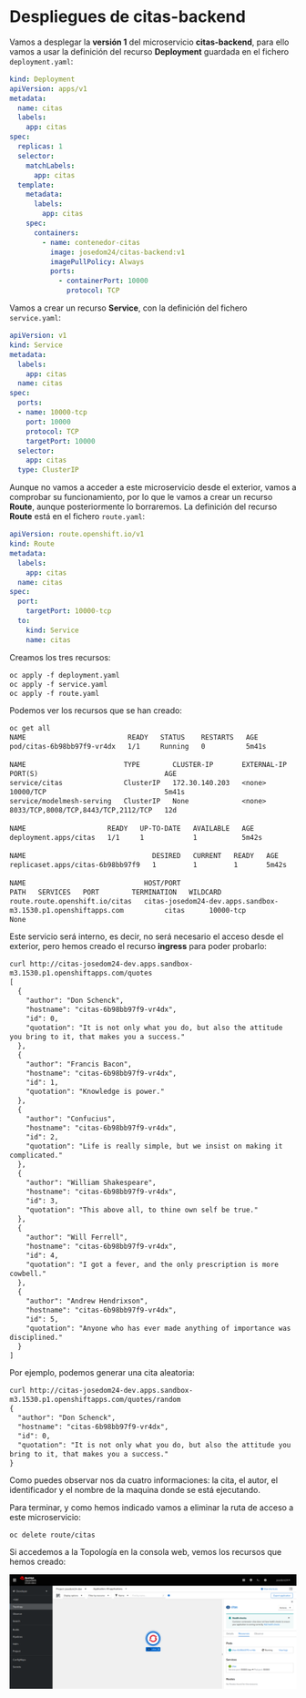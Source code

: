 # Despliegues de citas-backend

Vamos a desplegar la **versión 1** del microservicio **citas-backend**, para ello vamos a usar la definición del recurso **Deployment** guardada en el fichero `deployment.yaml`:

```yaml
kind: Deployment
apiVersion: apps/v1
metadata:
  name: citas
  labels:
    app: citas
spec:
  replicas: 1
  selector:
    matchLabels:
      app: citas
  template:
    metadata:
      labels:
        app: citas
    spec:
      containers:
        - name: contenedor-citas
          image: josedom24/citas-backend:v1
          imagePullPolicy: Always
          ports:
            - containerPort: 10000
              protocol: TCP
```

Vamos a crear un recurso **Service**, con la definición del fichero `service.yaml`:

```yaml
apiVersion: v1
kind: Service
metadata:
  labels:
    app: citas
  name: citas
spec:
  ports:
  - name: 10000-tcp
    port: 10000
    protocol: TCP
    targetPort: 10000
  selector:
    app: citas
  type: ClusterIP
```

Aunque no vamos a acceder a este microservicio desde el exterior, vamos a comprobar su funcionamiento, por lo que le vamos a crear un recurso **Route**, aunque posteriormente lo borraremos. La definición del recurso **Route** está en el fichero `route.yaml`:

```yaml
apiVersion: route.openshift.io/v1
kind: Route
metadata:
  labels:
    app: citas
  name: citas
spec:
  port:
    targetPort: 10000-tcp
  to:
    kind: Service
    name: citas
```

Creamos los tres recursos:

    oc apply -f deployment.yaml
    oc apply -f service.yaml
    oc apply -f route.yaml

Podemos ver los recursos que se han creado:

    oc get all
    NAME                         READY   STATUS    RESTARTS   AGE
    pod/citas-6b98bb97f9-vr4dx   1/1     Running   0          5m41s

    NAME                        TYPE        CLUSTER-IP       EXTERNAL-IP   PORT(S)                               AGE
    service/citas               ClusterIP   172.30.140.203   <none>        10000/TCP                             5m41s
    service/modelmesh-serving   ClusterIP   None             <none>        8033/TCP,8008/TCP,8443/TCP,2112/TCP   12d

    NAME                    READY   UP-TO-DATE   AVAILABLE   AGE
    deployment.apps/citas   1/1     1            1           5m42s

    NAME                               DESIRED   CURRENT   READY   AGE
    replicaset.apps/citas-6b98bb97f9   1         1         1       5m42s

    NAME                             HOST/PORT                                                       PATH   SERVICES   PORT        TERMINATION   WILDCARD
    route.route.openshift.io/citas   citas-josedom24-dev.apps.sandbox-m3.1530.p1.openshiftapps.com          citas      10000-tcp                 None

Este servicio será interno, es decir, no será necesario el acceso desde el exterior, pero hemos creado el recurso **ingress** para poder probarlo:

    curl http://citas-josedom24-dev.apps.sandbox-m3.1530.p1.openshiftapps.com/quotes
    [
      {
        "author": "Don Schenck",
        "hostname": "citas-6b98bb97f9-vr4dx",
        "id": 0,
        "quotation": "It is not only what you do, but also the attitude you bring to it, that makes you a success."
      },
      {
        "author": "Francis Bacon",
        "hostname": "citas-6b98bb97f9-vr4dx",
        "id": 1,
        "quotation": "Knowledge is power."
      },
      {
        "author": "Confucius",
        "hostname": "citas-6b98bb97f9-vr4dx",
        "id": 2,
        "quotation": "Life is really simple, but we insist on making it complicated."
      },
      {
        "author": "William Shakespeare",
        "hostname": "citas-6b98bb97f9-vr4dx",
        "id": 3,
        "quotation": "This above all, to thine own self be true."
      },
      {
        "author": "Will Ferrell",
        "hostname": "citas-6b98bb97f9-vr4dx",
        "id": 4,
        "quotation": "I got a fever, and the only prescription is more cowbell."
      },
      {
        "author": "Andrew Hendrixson",
        "hostname": "citas-6b98bb97f9-vr4dx",
        "id": 5,
        "quotation": "Anyone who has ever made anything of importance was disciplined."
      }
    ]

Por ejemplo, podemos generar una cita aleatoria:

    curl http://citas-josedom24-dev.apps.sandbox-m3.1530.p1.openshiftapps.com/quotes/random
    {
      "author": "Don Schenck",
      "hostname": "citas-6b98bb97f9-vr4dx",
      "id": 0,
      "quotation": "It is not only what you do, but also the attitude you bring to it, that makes you a success."
    }

Como puedes observar nos da cuatro informaciones: la cita, el autor, el identificador y el nombre de la maquina donde se está ejecutando.

Para terminar, y como hemos indicado vamos a eliminar la ruta de acceso a este microservicio:

    oc delete route/citas

Si accedemos a la Topología en la consola web, vemos los recursos que hemos creado:

![citas](img/citas1.png)